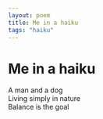 ```yaml
---
layout: poem
title: Me in a haiku
tags: "haiku"
---
```


# Me in a haiku

A man and a dog  
Living simply in nature  
Balance is the goal  
